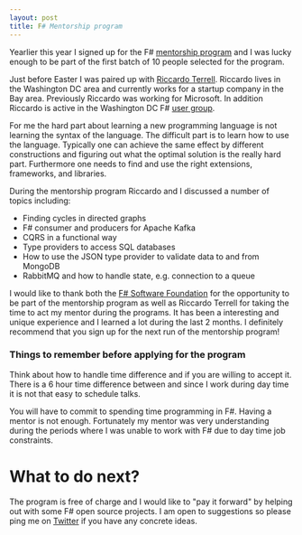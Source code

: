 ```yaml
---
layout: post
title: F# Mentorship program
---
```

Yearlier this year I signed up for the F# [mentorship program](http://fsharp.org/mentorship/index.html) and I was lucky enough to be part of the first batch of 10 people selected for the program.

Just before Easter I was paired up with [Riccardo Terrell](https://twitter.com/trikace). Riccardo lives in the Washington DC area and currently works for a startup company in the Bay area. Previously Riccardo was working for Microsoft. In addition Riccardo is active in the Washington DC F# [user group](https://twitter.com/DCFSharp).

For me the hard part about learning a new programming language is not learning the syntax of the language. The difficult part is to learn how to use the language. Typically one can achieve the same effect by different constructions and figuring out what the optimal solution is the really hard part. Furthermore one needs to find and use the right extensions, frameworks, and libraries.

During the mentorship program Riccardo and I discussed a number of topics including:

  * Finding cycles in directed graphs
  * F# consumer and producers for Apache Kafka
  * CQRS in a functional way
  * Type providers to access SQL databases
  * How to use the JSON type provider to validate data to and from MongoDB
  * RabbitMQ and how to handle state, e.g. connection to a queue

I would like to thank both the [F# Software Foundation](http://fsharp.org/) for the opportunity to be part of the mentorship program as well as Riccardo Terrell for taking the time to act my mentor during the programs. It has been a interesting and unique experience and I learned a lot during the last 2 months. I definitely recommend that you sign up for the next run of the mentorship program!

### Things to remember before applying for the program
Think about how to handle time difference and if you are willing to accept it.
There is a 6 hour time difference between and since I work during day time it is not that easy to schedule talks.

You will have to commit to spending time programming in F#. Having a mentor is not enough. Fortunately my mentor was very understanding during the periods where I was unable to work with F# due to day time job constraints.

# What to do next?
The program is free of charge and I would like to "pay it forward" by helping out with some F# open source projects. I am open to suggestions so please ping me on [Twitter](https://twitter.com/carstenj) if you have any concrete ideas.